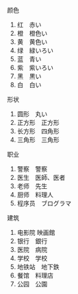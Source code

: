颜色
1. 红　赤い
2. 橙　橙色い
3. 黄　黄色い
4. 绿　緑いろい
5. 蓝　青い
6. 紫　紫いろい
7. 黑　黒い
8. 白　白い

形状
1. 圆形　丸い
2. 正方形　正方形
3. 长方形　四角形
4. 三角形　三角形

职业
1. 警察　警察
2. 医生　医師、医者
3. 老师　先生
4. 厨师　料理人
5. 程序员　ブログラマ

建筑
1. 电影院 映画館
2. 银行　銀行
3. 医院　病院
4. 学校　学校
5. 地铁站　地下鉄
6. 餐馆　料理店
7. 公园　公園

